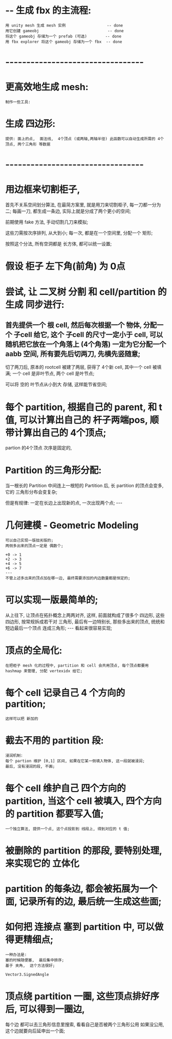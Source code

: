 
# -- 生成 fbx 的主流程:
    用 unity mesh 生成 mesh 实例                  -- done
    用它创建 gameobj                              -- done
    将这个 gameobj 存储为一个 prefab (可选)        -- done
    用 fbx explorer 将这个 gameobj 存储为一个 fbx  -- done


# ---------------------------------
#  更高效地生成 mesh:
    制作一些工具:
    

# 生成 四边形:
    提供: 面上的点,  面法线,  4个顶点 (或两轴,两轴半径) 此函数可以自动生成所需的 4个顶点, 两个三角形 等数据




# ---------------------------------
#  用边框来切割柜子, 
首先不关系空间划分算法, 在最简方案里, 就是用刀来切割柜子, 每一刀都一分为二;
每画一刀, 都生成一条边, 实际上就是分成了两个更小的空间;

前期使用 fake 方法, 手动切割几刀来模拟;

这些刀需按次序排列, 从大到小;
每一次, 都是在一个空间里, 分配一个 矩形;

按照这个分法, 所有空洞都是 长方体, 都可以统一设置;


# 假设 柜子 左下角(前角) 为 0点


# 尝试, 让 二叉树 分割 和 cell/partition 的生成 同步进行:
首先提供一个 根 cell, 然后每次根据一个 物体, 分配一个 子cell 给它,
这个 子cell 的尺寸一定小于 cell, 可以随机把它放在一个角落上 (4个角落) 
一定为它分配一个 aabb 空间, 所有要先后切两刀, 先横先竖随意;
---
切了两刀后, 原本的 rootcell 被建了两层, 获得了 4个新 cell, 其中一个 cell 被填满; 一个 cell 是非叶节点, 两个 cell 是叶节点;

可以将 空的 叶节点从小到大 存储, 这样能节省空间;


# 每个 partition, 根据自己的 parent, 和 t 值, 可以计算出自己的 杆子两端pos, 顺带计算出自己的 4个顶点;
partion 的4个顶点 次序是固定的, 



# Partition 的三角形分配:
当一根长的 Partition 中间连上一根短的 Partition 后, 长 partition 的顶点会变多, 它的 三角形分布会变复杂;

但是有规律:
    一定在长边上出现新的点, 一次出现两个点;
    ---

# 几何建模 - Geometric Modeling


    可以自己实现一版拙劣版的;
    两侧多出来的顶点一定是 偶数个;

    +0 -> 1
    +2 -> 3
    +4 -> 5
    +6 -> 7
    ---
    不管上述多出来的顶点加在哪一边, 最终需要添加的内边数量都是恒定的;

#  可以实现一版最简单的;
   从上往下, 让顶点在拓扑概念上两两对齐, 这样, 前面就构成了很多个 四边形,  这些四边形, 按常规拆成若干对 三角形, 
   最后有一边特别长, 那些多出来的顶点, 统统和短边最后一个顶点 连成三角形;
    ---
    看起来很容易实现;


#  顶点的全局化:
    在把柜子 mesh 化的过程中, partition 和 cell 会共用顶点, 每个顶点都要用 hashmap 来管理, 分配 vertexidx 给它;
    
    
# 每个 cell 记录自己 4 个方向的 partition;
    这样可以把 新加的

# 截去不用的 partition 段:
    浸润机制:
    每个 partion 维护 [0,1] 区间, 如果在它某一侧填入物体, 这一段就被浸润;
    最后, 没有浸润的段, 不画;

# 每个 cell 维护自己 四个方向的 partition, 当这个 cell 被填入, 四个方向的 partition 都要写入值;

    一个独立算法, 提供一个点, 这个点投影到 线段上, 得到对应的 t 值;


# 被删除的 partition 的那段, 要特别处理, 来实现它的 立体化

# partition 的每条边, 都会被拓展为一个面, 记录所有的边, 最后统一生成这些面;



# 如何把 连接点 塞到 partition 中, 可以做得更精细点;
    一种办法是: 
    塞的时候随便塞,  最后集中排序;
    基于 夹角,  这个方法很好;

    Vector3.SignedAngle


# 顶点绕 partition 一圈, 这些顶点排好序后, 可以得到一圈边,
每个边 都可以去三角形信息里搜索, 看看自己是否被两个三角形公用
如果没公用,  这个边就要向后延申出一个面;









